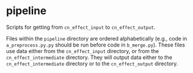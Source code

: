 # pipeline
Scripts for getting from `cn_effect_input` to `cn_effect_output`.

Files within the `pipeline` directory are ordered alphabetically (e.g., code in 
`a_preprocess.py.py` should be run before code in `b_merge.py`). These files use data either from the `cn_effect_input`
directory, or from the `cn_effect_intermediate` directory. They will output data either to 
the `cn_effect_intermediate` directory or to the `cn_effect_output` directory.